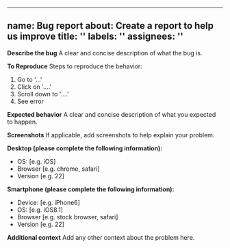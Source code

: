 ***

name: Bug report
about: Create a report to help us improve
title: ''
labels: ''
assignees: ''
-------------

**Describe the bug** A clear and concise description of what the bug is.

**To Reproduce** Steps to reproduce the behavior:

1.  Go to '...'
2.  Click on '....'
3.  Scroll down to '....'
4.  See error

**Expected behavior** A clear and concise description of what you expected to happen.

**Screenshots** If applicable, add screenshots to help explain your problem.

**Desktop (please complete the following information):**

*   OS: \[e.g. iOS]
*   Browser \[e.g. chrome, safari]
*   Version \[e.g. 22]

**Smartphone (please complete the following information):**

*   Device: \[e.g. iPhone6]
*   OS: \[e.g. iOS8.1]
*   Browser \[e.g. stock browser, safari]
*   Version \[e.g. 22]

**Additional context** Add any other context about the problem here.
